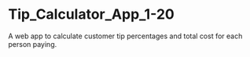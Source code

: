 # Tip_Calculator_App_1-20
A web app to calculate customer tip percentages and total cost for each person paying.
